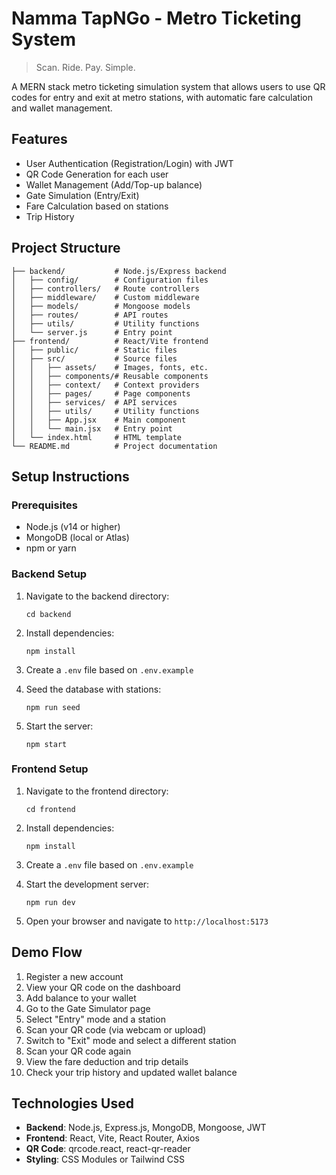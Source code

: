 # Namma TapNGo - Metro Ticketing System

> Scan. Ride. Pay. Simple.

A MERN stack metro ticketing simulation system that allows users to use QR codes for entry and exit at metro stations, with automatic fare calculation and wallet management.

## Features

- User Authentication (Registration/Login) with JWT
- QR Code Generation for each user
- Wallet Management (Add/Top-up balance)
- Gate Simulation (Entry/Exit)
- Fare Calculation based on stations
- Trip History

## Project Structure

```
├── backend/           # Node.js/Express backend
│   ├── config/        # Configuration files
│   ├── controllers/   # Route controllers
│   ├── middleware/    # Custom middleware
│   ├── models/        # Mongoose models
│   ├── routes/        # API routes
│   ├── utils/         # Utility functions
│   └── server.js      # Entry point
├── frontend/          # React/Vite frontend
│   ├── public/        # Static files
│   ├── src/           # Source files
│   │   ├── assets/    # Images, fonts, etc.
│   │   ├── components/# Reusable components
│   │   ├── context/   # Context providers
│   │   ├── pages/     # Page components
│   │   ├── services/  # API services
│   │   ├── utils/     # Utility functions
│   │   ├── App.jsx    # Main component
│   │   └── main.jsx   # Entry point
│   └── index.html     # HTML template
└── README.md          # Project documentation
```

## Setup Instructions

### Prerequisites

- Node.js (v14 or higher)
- MongoDB (local or Atlas)
- npm or yarn

### Backend Setup

1. Navigate to the backend directory:
   ```
   cd backend
   ```

2. Install dependencies:
   ```
   npm install
   ```

3. Create a `.env` file based on `.env.example`

4. Seed the database with stations:
   ```
   npm run seed
   ```

5. Start the server:
   ```
   npm start
   ```

### Frontend Setup

1. Navigate to the frontend directory:
   ```
   cd frontend
   ```

2. Install dependencies:
   ```
   npm install
   ```

3. Create a `.env` file based on `.env.example`

4. Start the development server:
   ```
   npm run dev
   ```

5. Open your browser and navigate to `http://localhost:5173`

## Demo Flow

1. Register a new account
2. View your QR code on the dashboard
3. Add balance to your wallet
4. Go to the Gate Simulator page
5. Select "Entry" mode and a station
6. Scan your QR code (via webcam or upload)
7. Switch to "Exit" mode and select a different station
8. Scan your QR code again
9. View the fare deduction and trip details
10. Check your trip history and updated wallet balance

## Technologies Used

- **Backend**: Node.js, Express.js, MongoDB, Mongoose, JWT
- **Frontend**: React, Vite, React Router, Axios
- **QR Code**: qrcode.react, react-qr-reader
- **Styling**: CSS Modules or Tailwind CSS